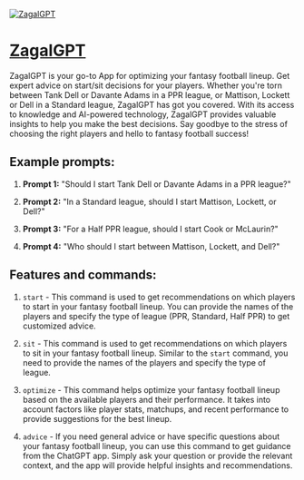 [![ZagalGPT](null)](https://chat.openai.com/g/g-GcYYmH7Yr-zagalgpt)

# [ZagalGPT](https://chat.openai.com/g/g-GcYYmH7Yr-zagalgpt)

ZagalGPT is your go-to App for optimizing your fantasy football lineup. Get expert advice on start/sit decisions for your players. Whether you're torn between Tank Dell or Davante Adams in a PPR league, or Mattison, Lockett or Dell in a Standard league, ZagalGPT has got you covered. With its access to knowledge and AI-powered technology, ZagalGPT provides valuable insights to help you make the best decisions. Say goodbye to the stress of choosing the right players and hello to fantasy football success!

## Example prompts:

1. **Prompt 1:** "Should I start Tank Dell or Davante Adams in a PPR league?"

2. **Prompt 2:** "In a Standard league, should I start Mattison, Lockett, or Dell?"

3. **Prompt 3:** "For a Half PPR league, should I start Cook or McLaurin?"

4. **Prompt 4:** "Who should I start between Mattison, Lockett, and Dell?"

## Features and commands:

1. `start` - This command is used to get recommendations on which players to start in your fantasy football lineup. You can provide the names of the players and specify the type of league (PPR, Standard, Half PPR) to get customized advice.

2. `sit` - This command is used to get recommendations on which players to sit in your fantasy football lineup. Similar to the `start` command, you need to provide the names of the players and specify the type of league.

3. `optimize` - This command helps optimize your fantasy football lineup based on the available players and their performance. It takes into account factors like player stats, matchups, and recent performance to provide suggestions for the best lineup.

4. `advice` - If you need general advice or have specific questions about your fantasy football lineup, you can use this command to get guidance from the ChatGPT app. Simply ask your question or provide the relevant context, and the app will provide helpful insights and recommendations.